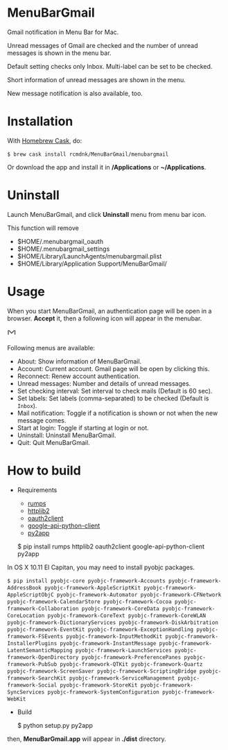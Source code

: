 # MenuBarGmail

Gmail notification in Menu Bar for Mac.

Unread messages of Gmail are checked and the number of unread messages
is shown in the menu bar.

Default setting checks only Inbox.
Multi-label can be set to be checked.

Short information of unread messages are shown in the menu.

New message notification is also available, too.

# Installation

With [Homebrew Cask](http://caskroom.io/), do:

    $ brew cask install rcmdnk/MenuBarGmail/menubargmail

Or download the app and install it in **/Applications** or **~/Applications**.

# Uninstall

Launch MenuBarGmail, and click **Uninstall** menu from menu bar icon.

This function will remove

* $HOME/.menubargmail_oauth
* $HOME/.menubargmail_settings
* $HOME/Library/LaunchAgents/menubargmail.plist
* $HOME/Library/Application Support/MenuBarGmail/

# Usage

When you start MenuBarGmail,
an authentication page will be open in a browser.
**Accept** it, then a following icon will appear in the menubar.

![MenuBarGmailMenuBarIcon.png](MenuBarGmailMenuBarIcon.png)

Following menus are available:

* About: Show information of MenuBarGmail.
* Account: Current account. Gmail page will be open by clicking this.
* Reconnect: Renew account authentication.
* Unread messages: Number and details of unread messages.
* Set checking interval: Set interval to check mails (Default is 60 sec).
* Set labels: Set labels (comma-separated) to be checked (Default is `Inbox`).
* Mail notification: Toggle if a notification is shown or not when the new message comes.
* Start at login: Toggle if starting at login or not.
* Uninstall: Uninstall MenuBarGmail.
* Quit: Quit MenuBarGmail.

# How to build

* Requirements
    * [rumps](https://github.com/jaredks/rumps)
    * [httplib2](https://github.com/jcgregorio/httplib2)
    * [oauth2client](https://github.com/google/oauth2client)
    * [google-api-python-client](https://github.com/google/google-api-python-client)
    * [py2app](https://pypi.python.org/pypi/py2app/)


    $ pip install rumps httplib2 oauth2client google-api-python-client py2app

In OS X 10.11 El Capitan, you may need to install pyobjc packages.

    $ pip install pyobjc-core pyobjc-framework-Accounts pyobjc-framework-AddressBook pyobjc-framework-AppleScriptKit pyobjc-framework-AppleScriptObjC pyobjc-framework-Automator pyobjc-framework-CFNetwork pyobjc-framework-CalendarStore pyobjc-framework-Cocoa pyobjc-framework-Collaboration pyobjc-framework-CoreData pyobjc-framework-CoreLocation pyobjc-framework-CoreText pyobjc-framework-CoreWLAN pyobjc-framework-DictionaryServices pyobjc-framework-DiskArbitration pyobjc-framework-EventKit pyobjc-framework-ExceptionHandling pyobjc-framework-FSEvents pyobjc-framework-InputMethodKit pyobjc-framework-InstallerPlugins pyobjc-framework-InstantMessage pyobjc-framework-LatentSemanticMapping pyobjc-framework-LaunchServices pyobjc-framework-OpenDirectory pyobjc-framework-PreferencePanes pyobjc-framework-PubSub pyobjc-framework-QTKit pyobjc-framework-Quartz pyobjc-framework-ScreenSaver pyobjc-framework-ScriptingBridge pyobjc-framework-SearchKit pyobjc-framework-ServiceManagement pyobjc-framework-Social pyobjc-framework-StoreKit pyobjc-framework-SyncServices pyobjc-framework-SystemConfiguration pyobjc-framework-WebKit

* Build

    $ python setup.py py2app

then, **MenuBarGmail.app** will appear in **./dist** directory.
